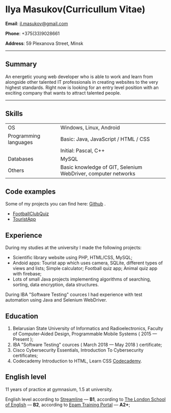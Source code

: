 ﻿# Ilya Masukov(Curricullum Vitae)

**Email**: il.masukov@gmail.com

**Phone**: +375(33)9028661

**Address**: 59 Plexanova Street, Minsk

---
## Summary
An energetic young web developer who is able to work and learn from alongside other talented IT professionals in creating websites to the very highest standards. Right now is looking for an entry level position with an exciting company that wants to attract talented people. 

---

## Skills

|  |  |
| - | - |
| OS | Windows, Linux, Android |
| Programming languages | Basic: Java, JavaScript / HTML / CSS |
| | Initial: Pascal, C++ |
| Databases | MySQL|
| Others | Basic knowledge of GIT, Selenium WebDriver, computer networks |

## Code examples

Some of my projects you can find here: [Github](https://github.com/killod) .

+ [FootballClubQuiz](https://github.com/killod/FootballClubQuiz)
+ [TouristApp](https://github.com/killod/TouristApp)


## Experience

During my studies at the university I made the following projects:

 - Scientific library website using PHP, HTML/CSS, MySQL;
 - Andoid apps: Tourist app which uses camera, SQLite, different types of views and lists; Simple calculator; Football quiz app; Animal quiz app with firebase;
 - Lots of small Java projects implementing algorithms of searching, sorting, data encryption, data structures.

During IBA "Software Testing" cources I had experience with test automation using Java and Selenium WebDriver.

## Education

1. Belarusian State University of Informatics and Radioelectronics, Faculty of Computer-Aided Design, Programmable Mobile Systems ( 2015 — Present );
2. IBA "Software Testing" cources ( March 2018 — May 2018 ) certificate;
3. Cisco Cybersecurity Essentials, Introduction To Cybersecurity certificates;
4. Codecademy Introduction to HTML, Learn CSS [Codecademy](https://www.codecademy.com/starikxottab).

## English level

11 years of practice at gymnasium, 1.5 at university.

English level according to [Streamline](https://test.str.by/) — **B1**, according to [The London School of English](https://www.londonschool.com/) — **B2**, according to [Epam Training Portal](https://training.by/) — **A2+**;
